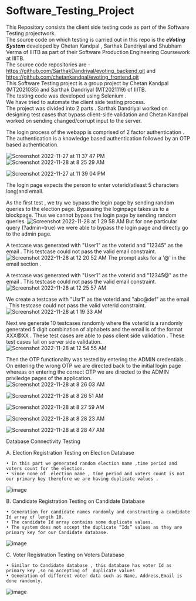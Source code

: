 # Software_Testing_Project
This Repository consists the client side testing code as part of the Software Testing projectwork.<br>
The source code on which testing is carried out in this repo is the **_eVoting System_** developed by Chetan Kandpal , Sarthak Dandriyal and Shubham Verma of IIITB as part of their Software Production Engineering Coursework at IIITB.<br>
The source code repositories are - https://github.com/SarthakDandriyal/evoting_backend.git and https://github.com/chetankandpal/evoting_frontend.git
<br>
This Software Testing project is a group project by Chetan Kandpal (MT2021035) and Sarthak Dandriyal (MT2021119) of IIITB.<br>
The testing code was developed using Selenium .<br>
We have tried to automate the client side testing process.<br>
The project was divided into 2 parts . Sarthak Dandriyal worked on designing test cases that bypass client-side validation and Chetan Kandpal worked on  sending changed/corrupt input to the server.  

The login process of the webapp is comprised of 2 factor authentication .<br>
The authentication is a knowledge based authentication followed by an OTP based authentication.

![Screenshot 2022-11-27 at 11 37 47 PM](https://user-images.githubusercontent.com/22930165/204152292-7901474b-b691-41ee-83db-21cbdf685956.png)![Screenshot 2022-11-28 at 8 25 29 AM](https://user-images.githubusercontent.com/22930165/204181686-f5779e1a-f318-4a04-98f9-53967d803b08.png)


![Screenshot 2022-11-27 at 11 39 04 PM](https://user-images.githubusercontent.com/22930165/204152340-176f44f1-3b70-4583-a85a-66fb68649535.png)

The login page expects the person to enter voterid(atleast 5 characters long)and email.

As the first test , we try we bypass the login page by sending random queries to the election page. Bypassing the loginpage takes us to a blockpage. Thus we cannot bypass the login page by sending random queries.
![Screenshot 2022-11-28 at 1 29 58 AM](https://user-images.githubusercontent.com/22930165/204156978-b8345f88-776d-4439-88f1-0e3d73d02df1.png)
But for one particular query (?admin=true) we were able to bypass the login page and directly go to the admin page.

A testcase was generated with "User1" as the voterid and "12345" as the email . This testcase could not pass the valid email constraint. 
![Screenshot 2022-11-28 at 12 20 52 AM](https://user-images.githubusercontent.com/22930165/204154064-08d98f83-ca10-49b8-97e4-b3462d50ba78.png)
The prompt asks for a '@' in the email section .

A testcase was generated with "User1" as the voterid and "12345@" as the email . This testcase could not pass the valid email constraint. 
![Screenshot 2022-11-28 at 12 25 57 AM](https://user-images.githubusercontent.com/22930165/204154290-f5a4d45e-4d7b-4bba-a84c-3d17154a1e5a.png)

We create a testcase with "Usr1" as the voterid and "abc@def" as the email . This testcase could not pass the valid voterid constraint.
![Screenshot 2022-11-28 at 1 19 33 AM](https://user-images.githubusercontent.com/22930165/204156641-51498820-d86b-45d0-b034-10757ff108a7.png)

Next we generate 10 testcases randomly where the voterid is a randomly generated 5 digit combination of alphabets and the email is of the format XXX@XX . 
These test cases are able to pass client side validation . These test cases fail on server side validation.
![Screenshot 2022-11-28 at 12 54 55 AM](https://user-images.githubusercontent.com/22930165/204155845-df801829-6681-463d-af5c-597a5113818a.png)

Then the OTP functionality was tested by entering the ADMIN credentials . On entering the wrong OTP we are directed back to the initial login page whereas on entering the correct OTP we are directed to the ADMIN priviledge pages of the application.
![Screenshot 2022-11-28 at 8 26 03 AM](https://user-images.githubusercontent.com/22930165/204181737-303200f7-5829-4a2b-a106-ae9417774f9c.png)

![Screenshot 2022-11-28 at 8 26 51 AM](https://user-images.githubusercontent.com/22930165/204181826-12176c4a-fff6-45d8-b927-d3046bb29b15.png)

![Screenshot 2022-11-28 at 8 27 59 AM](https://user-images.githubusercontent.com/22930165/204181960-48b48c05-5c3b-417b-969a-7604ce2ca62f.png)

![Screenshot 2022-11-28 at 8 28 23 AM](https://user-images.githubusercontent.com/22930165/204182008-9c2851df-43c0-4323-9351-e99fc7a6d8ba.png)

![Screenshot 2022-11-28 at 8 28 47 AM](https://user-images.githubusercontent.com/22930165/204182062-1cc8b65c-43e0-4dc1-af2c-44e172a8b8d8.png)

Database Connectivity Testing

A. Election Registration Testing on Election Database
    
    • In this part we generated random election name ,time period and voters count for the election.
    • Since none of  election name , time period and voters count is not our primary key therefore we are having duplicate values .
    
   ![image](https://user-images.githubusercontent.com/29448961/204195140-9b58e775-0c41-4440-803a-9df4d7e0f52a.png)

B. Candidate Registration Testing on Candidate Database

    • Generation for candidate names randomly and constructing a candidate Id array of length 10.
    • The candidate Id array contains some duplicate values. 
    • The system does not accept the duplicate “Ids” values as they are primary key for our Candidate database.
    
   ![image](https://user-images.githubusercontent.com/29448961/204195186-8dc7c517-92c8-4029-b2a4-7a952ce84202.png)

C. Voter Registration Testing on Voters Database

    • Similar to Candidate database , this database has voter Id as primary key ,so no accepting of  duplicate values 
    • Generation of different voter data such as Name, Address,Email is done randomly. 
    
   ![image](https://user-images.githubusercontent.com/29448961/204195224-49d35b05-e5f9-42d9-8e03-d7c11f6830bd.png)

    
